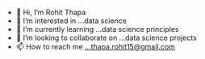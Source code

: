 - 👋 Hi, I’m Rohit Thapa
- 👀 I’m interested in ...data science
- 🌱 I’m currently learning ...data science principles
- 💞️ I’m looking to collaborate on ...data science projects
- 📫 How to reach me ...thapa.rohit15@gmail.com

<!---
ROY1492/ROY1492 is a ✨ special ✨ repository because its `README.md` (this file) appears on your GitHub profile.
You can click the Preview link to take a look at your changes.
--->
